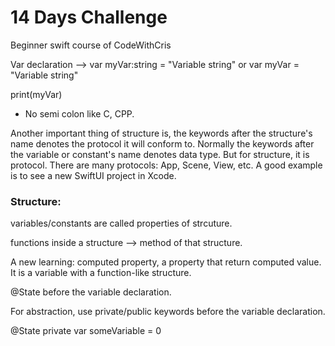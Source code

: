 # 14 Days Challenge

Beginner swift course of CodeWithCris

Var declaration --> var myVar:string = "Variable string" or var myVar = "Variable string"

print(myVar)

* No semi colon like C, CPP.


Another important thing of structure is, the keywords after the structure's name denotes the protocol it will conform to. Normally the keywords after the variable or constant's name denotes data type. But for structure, it is protocol.
There are many protocols: App, Scene, View, etc. A good example is to see a new SwiftUI project in Xcode.


### Structure:

variables/constants are called properties of strcuture.

functions inside a structure --> method of that structure.

A new learning: computed property, a property that return computed value. It is a variable with a function-like structure.


@State before the variable declaration.

For abstraction, use private/public keywords before the variable declaration.

@State private var someVariable = 0
